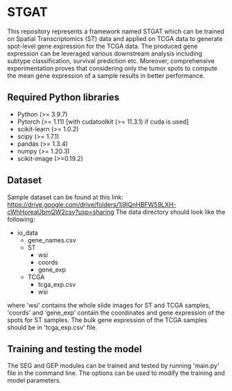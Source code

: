 # STGAT
This repository represents a framework named STGAT which can be trained on Spatial Transcriptomics (ST) data and applied on TCGA data to generate spot-level gene expression for the TCGA data. The produced gene expression can be leveraged various downstream analysis including subtype classification, survival prediction etc. Moreover, comprehensive experimentation proves that considering only the tumor spots to compute the mean gene expression of a sample results in better performance.

## Required Python libraries
- Python (>= 3.9.7)
- Pytorch (>= 1.11) [with cudatoolkit (>= 11.3.1) if cuda is used]
- scikit-learn (>= 1.0.2)
- scipy (>= 1.7.1)
- pandas (>= 1.3.4)
- numpy (>= 1.20.3)
- scikit-image (>=0.19.2)

## Dataset
Sample dataset can be found at this link: https://drive.google.com/drive/folders/1j9lQnHBFW59LXH-cWhHoreaUbmQW2csy?usp=sharing
The data directory should look like the following:
- io_data
   - gene_names.csv
   - ST
      - wsi
      - coords
      - gene_exp
    - TCGA
      - tcga_exp.csv
      - wsi

where 'wsi' contains the whole slide images for ST and TCGA samples, 'coords' and 'gene_exp' contain the coordinates and gene expression of the spots for ST samples. The bulk gene expression of the TCGA samples should be in 'tcga_exp.csv' file.

## Training and testing the model
The SEG and GEP modules can be trained and tested by running 'main.py' file in the command line. The options can be used to modify the training and model parameters.
